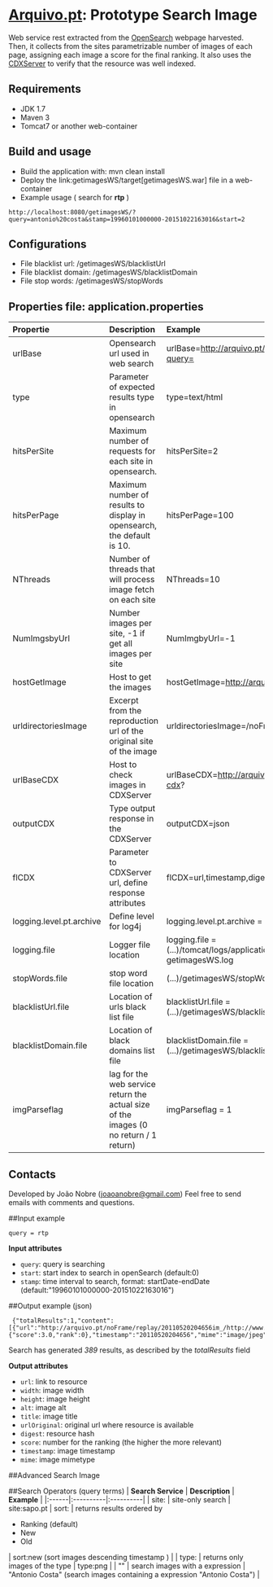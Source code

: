 # [Arquivo.pt](http://arquivo.pt/): Prototype Search Image
Web service rest extracted from the [OpenSearch](https://github.com/arquivo/pywb-opensearch-cdx) webpage harvested. Then, it collects from the sites parametrizable number of images of each page, assigning each image a score for the final ranking. It also uses the [CDXServer](https://github.com/ikreymer/pywb/wiki/CDX-Server-API) to verify that the resource was well indexed.

## Requirements
* JDK 1.7
* Maven 3
* Tomcat7 or another web-container

## Build and usage
* Build the application with: mvn clean install
* Deploy the link:getimagesWS/target[getimagesWS.war] file in a web-container
* Example usage ( search for **rtp** )
```
http://localhost:8080/getimagesWS/?query=antonio%20costa&stamp=19960101000000-20151022163016&start=2
```

## Configurations
* File blacklist url: /getimagesWS/blacklistUrl
* File blacklist domain: /getimagesWS/blacklistDomain
* File stop words: /getimagesWS/stopWords

## Properties file: application.properties
| **Propertie** | **Description** | **Example** |
|:------|:----------|:----------|
| urlBase | Opensearch url used in web search | urlBase=http://arquivo.pt/opensearch?query=
| type | Parameter of expected results type in opensearch | type=text/html | 
| hitsPerSite |  Maximum number of requests for each site in opensearch. | hitsPerSite=2 |
| hitsPerPage |  Maximum number of results to display in opensearch, the default is 10. | hitsPerPage=100 |
| NThreads | Number of threads that will process image fetch on each site | NThreads=10 |
| NumImgsbyUrl | Number images per site, -1 if get all images per site | NumImgbyUrl=-1 |
| hostGetImage | Host to get the images | hostGetImage=http://arquivo.pt |
| urldirectoriesImage | Excerpt from the reproduction url of the original site of the image | urldirectoriesImage=/noFrame/replay/ |
| urlBaseCDX | Host to check images in CDXServer | urlBaseCDX=http://arquivo.pt/wayback/-cdx? |
| outputCDX | Type output response in the CDXServer | outputCDX=json |
| flCDX | Parameter to CDXServer url, define response attributes  | flCDX=url,timestamp,digest,mime|
| logging.level.pt.archive | Define level for log4j | logging.level.pt.archive = INFO  |
| logging.file | Logger file location | logging.file = (...)/tomcat/logs/application-getimagesWS.log|
| stopWords.file | stop word file location | (...)/getimagesWS/stopWords |
| blacklistUrl.file | Location of urls black list file | blacklistUrl.file = (...)/getimagesWS/blacklistUrl |
| blacklistDomain.file | Location of black domains list file | blacklistDomain.file = (...)/getimagesWS/blacklistDomain |
| imgParseflag | lag for the web service return the actual size of the images (0 no return / 1 return) | imgParseflag = 1 |


## Contacts
Developed by João Nobre (joaoanobre@gmail.com) 
Feel free to send emails with comments and questions.

##Input example
```
query = rtp 
```
**Input attributes**
* ``query``: query is searching 
* ``start``: start index to search in openSearch (default:0)
* ``stamp``: time interval to search, format: startDate-endDate (default:"19960101000000-20151022163016") 

##Output example (json)

     {"totalResults":1,"content":[{"url":"http://arquivo.pt/noFrame/replay/20110520204656im_/http://www.jornaldenegocios.pt/images/2010_05/rtp_not_pe.jpg","width":"","height":"","alt":"","title":"","urlOriginal":"http://topicos.jornaldenegocios.pt/RTP","digest":"ab1af682c12ff47f365732bc1cdc5b99","score":{"score":3.0,"rank":0},"timestamp":"20110520204656","mime":"image/jpeg"}]}

Search has generated *389* results, as described by the *totalResults* field

**Output attributes**
* ``url``: link to resource
* ``width``: image width
* ``height``: image height
* ``alt``: image alt
* ``title``: image title
* ``urlOriginal``: original url where resource is available
* ``digest``: resource hash
* ``score``: number for the ranking (the higher the more relevant) 
* ``timestamp``: image timestamp
* ``mime``: image mimetype


##Advanced Search Image

##Search Operators (query terms)
| **Search Service** | **Description** | **Example** |
|:------|:----------|:----------|
| site: | site-only search | site:sapo.pt 
| sort: | returns results ordered by  <ul><li>Ranking (default)</li><li>New</li><li>Old</li></ul>  | sort:new (sort images descending  timestamp ) | 
| type: | returns only images of the type  | type:png |
| ""     | search images with a expression | "Antonio Costa" (search images containing a expression "Antonio Costa") |

